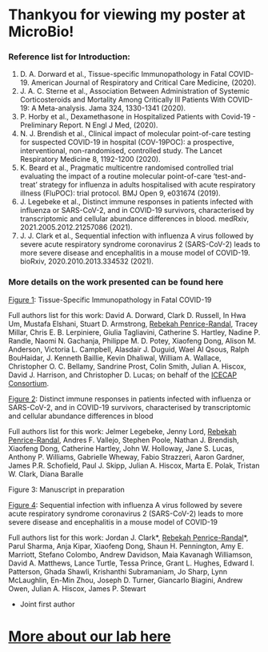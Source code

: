 # Thankyou for viewing my poster at MicroBio! 

### Reference list for Introduction:

1.	D. A. Dorward et al., Tissue-specific Immunopathology in Fatal COVID-19. American Journal of Respiratory and Critical Care Medicine,  (2020).
2.	J. A. C. Sterne et al., Association Between Administration of Systemic Corticosteroids and Mortality Among Critically Ill Patients With COVID-19: A Meta-analysis. Jama 324, 1330-1341 (2020).
3.	P. Horby et al., Dexamethasone in Hospitalized Patients with Covid-19 - Preliminary Report. N Engl J Med,  (2020).
4.	N. J. Brendish et al., Clinical impact of molecular point-of-care testing for suspected COVID-19 in hospital (COV-19POC): a prospective, interventional, non-randomised, controlled study. The Lancet Respiratory Medicine 8, 1192-1200 (2020).
5.	K. Beard et al., Pragmatic multicentre randomised controlled trial evaluating the impact of a routine molecular point-of-care ‘test-and-treat’ strategy for influenza in adults hospitalised with acute respiratory illness (FluPOC): trial protocol. BMJ Open 9, e031674 (2019).
6.	J. Legebeke et al., Distinct immune responses in patients infected with influenza or SARS-CoV-2, and in COVID-19 survivors, characterised by transcriptomic and cellular abundance differences in blood. medRxiv, 2021.2005.2012.21257086 (2021).
7.	J. J. Clark et al., Sequential infection with influenza A virus followed by severe acute respiratory syndrome coronavirus 2 (SARS-CoV-2) leads to more severe disease and encephalitis in a mouse model of COVID-19. bioRxiv, 2020.2010.2013.334532 (2021).

### More details on the work presented can be found here

[Figure 1](https://www.atsjournals.org/doi/10.1164/rccm.202008-3265OC):  Tissue-Specific Immunopathology in Fatal COVID-19 

Full authors list for this work: David A. Dorward, Clark D. Russell, In Hwa Um, Mustafa Elshani, Stuart D. Armstrong, <ins>Rebekah Penrice-Randal</ins>, Tracey Millar, Chris E. B. Lerpiniere, Giulia Tagliavini, Catherine S. Hartley, Nadine P. Randle, Naomi N. Gachanja, Philippe M. D. Potey, Xiaofeng Dong, Alison M. Anderson, Victoria L. Campbell, Alasdair J. Duguid, Wael Al Qsous, Ralph BouHaidar, J. Kenneth Baillie, Kevin Dhaliwal, William A. Wallace, Christopher O. C. Bellamy, Sandrine Prost, Colin Smith, Julian A. Hiscox, David J. Harrison, and Christopher D. Lucas; on behalf of the [ICECAP Consortium](https://www.ed.ac.uk/inflammation-research/research/icecap).



[Figure 2](https://www.medrxiv.org/content/10.1101/2021.05.12.21257086v1): Distinct immune responses in patients infected with influenza or SARS-CoV-2, and in COVID-19 survivors, characterised by transcriptomic and cellular abundance differences in blood

Full authors list for this work: Jelmer Legebeke, Jenny Lord, <ins>Rebekah Penrice-Randal</ins>, Andres F. Vallejo, Stephen Poole, Nathan J. Brendish, Xiaofeng Dong, Catherine Hartley, John W. Holloway, Jane S. Lucas, Anthony P. Williams, Gabrielle Wheway, Fabio Strazzeri, Aaron Gardner, James P.R. Schofield, Paul J. Skipp, Julian A. Hiscox, Marta E. Polak, Tristan W. Clark, Diana Baralle

Figure 3: Manuscript in preparation

[Figure 4](https://www.biorxiv.org/content/10.1101/2020.10.13.334532v2): Sequential infection with influenza A virus followed by severe acute respiratory syndrome coronavirus 2 (SARS-CoV-2) leads to more severe disease and encephalitis in a mouse model of COVID-19

Full authors list for this work: Jordan J. Clark*, <ins>Rebekah Penrice-Randal</ins>*, Parul Sharma, Anja Kipar, Xiaofeng Dong, Shaun H. Pennington, Amy E. Marriott, Stefano Colombo, Andrew Davidson, Maia Kavanagh Williamson, David A. Matthews, Lance Turtle, Tessa Prince, Grant L. Hughes, Edward I. Patterson, Ghada Shawli, Krishanthi Subramaniam, Jo Sharp, Lynn McLaughlin, En-Min Zhou, Joseph D. Turner, Giancarlo Biagini, Andrew Owen, Julian A. Hiscox, James P. Stewart

* Joint first author

# [More about our lab here](https://www.liverpool.ac.uk/infection-veterinary-and-ecological-sciences/research/groups/respiratory-and-emerging-viruses/)

